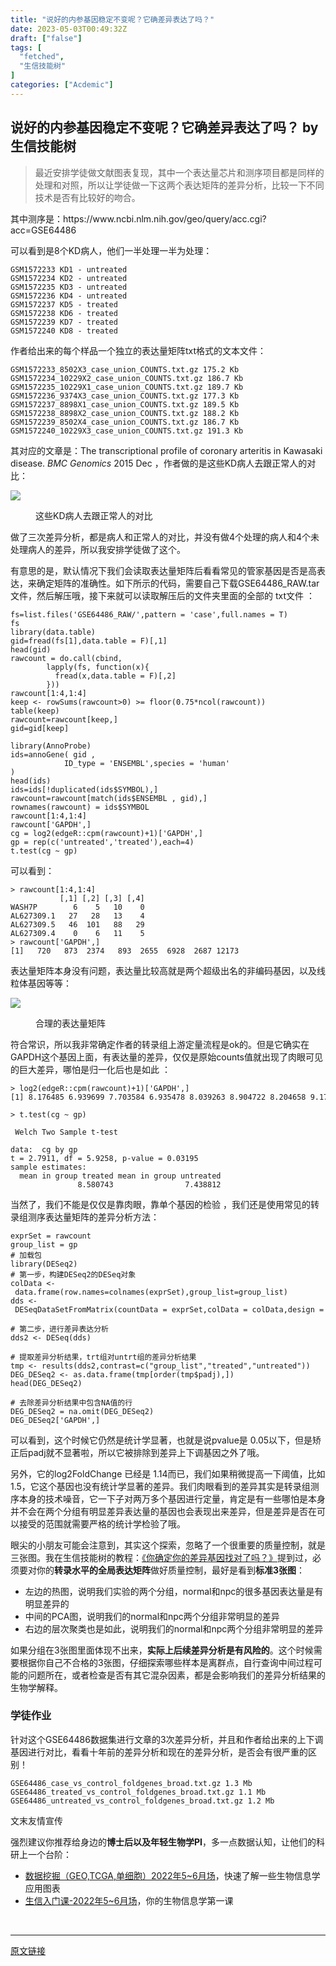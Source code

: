 ```yaml
---
title: "说好的内参基因稳定不变呢？它确差异表达了吗？"
date: 2023-05-03T00:49:32Z
draft: ["false"]
tags: [
  "fetched",
  "生信技能树"
]
categories: ["Acdemic"]
---
```

说好的内参基因稳定不变呢？它确差异表达了吗？ by 生信技能树
------
<div><section data-tool="mdnice编辑器" data-website="https://www.mdnice.com"><blockquote data-tool="mdnice编辑器"><p>最近安排学徒做文献图表复现，其中一个表达量芯片和测序项目都是同样的处理和对照，所以让学徒做一下这两个表达矩阵的差异分析，比较一下不同技术是否有比较好的吻合。</p></blockquote><p data-tool="mdnice编辑器">其中测序是：https://www.ncbi.nlm.nih.gov/geo/query/acc.cgi?acc=GSE64486</p><p data-tool="mdnice编辑器">可以看到是8个KD病人，他们一半处理一半为处理：</p><pre data-tool="mdnice编辑器"><span></span><code>GSM1572233 KD1 - untreated<br>GSM1572234 KD2 - untreated<br>GSM1572235 KD3 - untreated<br>GSM1572236 KD4 - untreated<br>GSM1572237 KD5 - treated<br>GSM1572238 KD6 - treated<br>GSM1572239 KD7 - treated<br>GSM1572240 KD8 - treated<br></code></pre><p data-tool="mdnice编辑器">作者给出来的每个样品一个独立的表达量矩阵txt格式的文本文件：</p><pre data-tool="mdnice编辑器"><span></span><code>GSM1572233_8502X3_case_union_COUNTS.txt.gz 175.2 Kb<br>GSM1572234_10229X2_case_union_COUNTS.txt.gz 186.7 Kb<br>GSM1572235_10229X1_case_union_COUNTS.txt.gz 189.7 Kb<br>GSM1572236_9374X3_case_union_COUNTS.txt.gz 177.3 Kb<br>GSM1572237_8898X1_case_union_COUNTS.txt.gz 189.5 Kb<br>GSM1572238_8898X2_case_union_COUNTS.txt.gz 188.2 Kb<br>GSM1572239_8502X4_case_union_COUNTS.txt.gz 186.7 Kb<br>GSM1572240_10229X3_case_union_COUNTS.txt.gz 191.3 Kb<br></code></pre><p data-tool="mdnice编辑器">其对应的文章是：The transcriptional profile of coronary arteritis in Kawasaki disease. <em>BMC Genomics</em> 2015 Dec ，作者做的是这些KD病人去跟正常人的对比：</p><p><img data-galleryid="" data-ratio="0.5781448538754765" data-s="300,640" data-src="https://mmbiz.qpic.cn/mmbiz_png/cZNhZQ6j4wwPFvoGric8TIqQoQmkKy1xOYGicBqupWtaCTptPtuSN4L4xK6xKgtlXNeWxETkgiaqImNkJVHlibDAuw/640?wx_fmt=png" data-type="png" data-w="1574" src="https://mmbiz.qpic.cn/mmbiz_png/cZNhZQ6j4wwPFvoGric8TIqQoQmkKy1xOYGicBqupWtaCTptPtuSN4L4xK6xKgtlXNeWxETkgiaqImNkJVHlibDAuw/640?wx_fmt=png"></p><figure data-tool="mdnice编辑器"><figcaption>这些KD病人去跟正常人的对比</figcaption></figure><p data-tool="mdnice编辑器">做了三次差异分析，都是病人和正常人的对比，并没有做4个处理的病人和4个未处理病人的差异，所以我安排学徒做了这个。</p><p data-tool="mdnice编辑器">有意思的是，默认情况下我们会读取表达量矩阵后看看常见的管家基因是否是高表达，来确定矩阵的准确性。如下所示的代码，需要自己下载GSE64486_RAW.tar文件，然后解压哦，接下来就可以读取解压后的文件夹里面的全部的 txt文件 ：</p><pre data-tool="mdnice编辑器"><span></span><code>fs=list.files(<span>'GSE64486_RAW/'</span>,pattern = <span>'case'</span>,full.names = <span>T</span>)<br>fs<br><span>library</span>(data.table)<br>gid=fread(fs[<span>1</span>],data.table = <span>F</span>)[,<span>1</span>]<br>head(gid)<br>rawcount = do.call(cbind,<br>        lapply(fs, <span>function</span>(x){<br>          fread(x,data.table = <span>F</span>)[,<span>2</span>]<br>        }))<br>rawcount[<span>1</span>:<span>4</span>,<span>1</span>:<span>4</span>]<br>keep &lt;- rowSums(rawcount&gt;<span>0</span>) &gt;= floor(<span>0.75</span>*ncol(rawcount))<br>table(keep)<br>rawcount=rawcount[keep,]<br>gid=gid[keep] <br><br><span>library</span>(AnnoProbe)<br>ids=annoGene( gid ,<br>            ID_type = <span>'ENSEMBL'</span>,species = <span>'human'</span><br>)<br>head(ids)<br>ids=ids[!duplicated(ids$SYMBOL),]<br>rawcount=rawcount[match(ids$ENSEMBL , gid),]<br>rownames(rawcount) = ids$SYMBOL<br>rawcount[<span>1</span>:<span>4</span>,<span>1</span>:<span>4</span>]<br>rawcount[<span>'GAPDH'</span>,]<br>cg = log2(edgeR::cpm(rawcount)+<span>1</span>)[<span>'GAPDH'</span>,]<br>gp = rep(c(<span>'untreated'</span>,<span>'treated'</span>),each=<span>4</span>)<br>t.test(cg ~ gp)<br></code></pre><p data-tool="mdnice编辑器">可以看到：</p><pre data-tool="mdnice编辑器"><span></span><code>&gt; rawcount[1:4,1:4]<br>           [,1] [,2] [,3] [,4]<br>WASH7P        6    5   10    0<br>AL627309.1   27   28   13    4<br>AL627309.5   46  101   88   29<br>AL627309.4    0    6   11    5<br>&gt; rawcount[<span>'GAPDH'</span>,]<br>[1]   720   873  2374   893  2655  6928  2687 12173<br></code></pre><p data-tool="mdnice编辑器">表达量矩阵本身没有问题，表达量比较高就是两个超级出名的非编码基因，以及线粒体基因等等：</p><p><img data-galleryid="" data-ratio="0.656060606060606" data-s="300,640" data-src="https://mmbiz.qpic.cn/mmbiz_png/cZNhZQ6j4wwPFvoGric8TIqQoQmkKy1xOjQTCSCgIenKcicpSN3YQ9KvbWZiciaMuOqhCAo9yqveqjJvXhV1eCWlnw/640?wx_fmt=png" data-type="png" data-w="1320" src="https://mmbiz.qpic.cn/mmbiz_png/cZNhZQ6j4wwPFvoGric8TIqQoQmkKy1xOjQTCSCgIenKcicpSN3YQ9KvbWZiciaMuOqhCAo9yqveqjJvXhV1eCWlnw/640?wx_fmt=png"></p><figure data-tool="mdnice编辑器"><figcaption>合理的表达量矩阵</figcaption></figure><p data-tool="mdnice编辑器">符合常识，所以我非常确定作者的转录组上游定量流程是ok的。但是它确实在GAPDH这个基因上面，有表达量的差异，仅仅是原始counts值就出现了肉眼可见的巨大差异，哪怕是归一化后也是如此 ：</p><pre data-tool="mdnice编辑器"><span></span><code>&gt; log2(edgeR::cpm(rawcount)+1)[<span>'GAPDH'</span>,]<br>[1] 8.176485 6.939699 7.703584 6.935478 8.039263 8.904722 8.204658 9.174328<br><br>&gt; t.test(cg ~ gp)<br><br> Welch Two Sample t-test<br><br>data:  cg by gp<br>t = 2.7911, df = 5.9258, p-value = 0.03195<br>sample estimates:<br>  mean <span>in</span> group treated mean <span>in</span> group untreated <br>               8.580743                7.438812 <br></code></pre><p data-tool="mdnice编辑器">当然了，我们不能是仅仅是靠肉眼，靠单个基因的检验 ，我们还是使用常见的转录组测序表达量矩阵的差异分析方法：</p><pre data-tool="mdnice编辑器"><span></span><code>exprSet = rawcount<br>group_list = gp<br><span># 加载包</span><br><span>library</span>(DESeq2) <br><span># 第一步，构建DESeq2的DESeq对象</span><br>colData &lt;- data.frame(row.names=colnames(exprSet),group_list=group_list)<br>dds &lt;- DESeqDataSetFromMatrix(countData = exprSet,colData = colData,design = ~ group_list)<br><br><span># 第二步，进行差异表达分析</span><br>dds2 &lt;- DESeq(dds)<br><br><span># 提取差异分析结果，trt组对untrt组的差异分析结果</span><br>tmp &lt;- results(dds2,contrast=c(<span>"group_list"</span>,<span>"treated"</span>,<span>"untreated"</span>))<br>DEG_DESeq2 &lt;- as.data.frame(tmp[order(tmp$padj),])<br>head(DEG_DESeq2)<br><br><span># 去除差异分析结果中包含NA值的行</span><br>DEG_DESeq2 = na.omit(DEG_DESeq2)<br>DEG_DESeq2[<span>'GAPDH'</span>,]<br></code></pre><p data-tool="mdnice编辑器">可以看到，这个时候它仍然是统计学显著，也就是说pvalue是 0.05以下，但是矫正后padj就不显著啦，所以它被排除到差异上下调基因之外了哦。</p><p data-tool="mdnice编辑器">另外，它的log2FoldChange 已经是 1.14而已，我们如果稍微提高一下阈值，比如 1.5，它这个基因也没有统计学显著的差异。我们肉眼看到的差异其实是转录组测序本身的技术噪音，它一下子对两万多个基因进行定量，肯定是有一些哪怕是本身并不会在两个分组有明显差异表达量的基因也会表现出来差异，但是差异是否在可以接受的范围就需要严格的统计学检验了哦。</p><p data-tool="mdnice编辑器">眼尖的小朋友可能会注意到，其实这个探索，忽略了一个很重要的质量控制，就是三张图。我在生信技能树的教程：<a href="https://mp.weixin.qq.com/s?__biz=MzAxMDkxODM1Ng==&amp;mid=2247491228&amp;idx=1&amp;sn=34fed09dec0f8c27bd408ba8476d9133&amp;scene=21#wechat_redirect" data-linktype="2">《你确定你的差异基因找对了吗？》</a>提到过，必须要对你的<strong>转录水平的全局表达矩阵</strong>做好质量控制，最好是看到<strong>标准3张图</strong>：</p><ul data-tool="mdnice编辑器"><li><section>左边的热图，说明我们实验的两个分组，normal和npc的很多基因表达量是有明显差异的</section></li><li><section>中间的PCA图，说明我们的normal和npc两个分组非常明显的差异</section></li><li><section>右边的层次聚类也是如此，说明我们的normal和npc两个分组非常明显的差异</section></li></ul><p data-tool="mdnice编辑器">如果分组在3张图里面体现不出来，<strong>实际上后续差异分析是有风险的</strong>。这个时候需要根据你自己不合格的3张图，仔细探索哪些样本是离群点，自行查询中间过程可能的问题所在，或者检查是否有其它混杂因素，都是会影响我们的差异分析结果的生物学解释。</p><h3 data-tool="mdnice编辑器"><span></span>学徒作业<span></span></h3><p data-tool="mdnice编辑器">针对这个GSE64486数据集进行文章的3次差异分析，并且和作者给出来的上下调基因进行对比，看看十年前的差异分析和现在的差异分析，是否会有很严重的区别！</p><pre data-tool="mdnice编辑器"><span></span><code>GSE64486_case_vs_control_foldgenes_broad.txt.gz 1.3 Mb  <br>GSE64486_treated_vs_control_foldgenes_broad.txt.gz 1.1 Mb <br>GSE64486_untreated_vs_control_foldgenes_broad.txt.gz 1.2 Mb <br></code></pre></section><section data-tool="mdnice编辑器" data-website="https://www.mdnice.com"><section data-tool="mdnice编辑器" data-website="https://www.mdnice.com"><p data-tool="mdnice编辑器"><span>文末友情宣传</span><br></p></section></section><p data-tool="mdnice编辑器">强烈建议你推荐给身边的<strong>博士后以及年轻生物学PI</strong>，多一点数据认知，让他们的科研上一个台阶：</p><ul data-tool="mdnice编辑器"><li><section><a target="_blank" href="http://mp.weixin.qq.com/s?__biz=MzAxMDkxODM1Ng==&amp;mid=2247513829&amp;idx=1&amp;sn=ac6e5883d88069f8c0b07842a84866d6&amp;chksm=9b4bf65eac3c7f48dd00cc50ced7a45bce4f7535f731a36e1f84064e242e8761d7e4a57d31cf&amp;scene=21#wechat_redirect" textvalue="数据挖掘（GEO,TCGA,单细胞）2022‍年5~6月场" linktype="text" imgurl="" imgdata="null" data-itemshowtype="0" tab="innerlink" data-linktype="2" wah-hotarea="click" hasload="1">数据挖掘（GEO,TCGA,单细胞）2022年5~6月场</a>，快速了解一些生物信息学应用图表</section></li><li><section><a target="_blank" href="http://mp.weixin.qq.com/s?__biz=MzAxMDkxODM1Ng==&amp;mid=2247513829&amp;idx=2&amp;sn=ea5e82df5c7295bb62a2767f2a5ca2a2&amp;chksm=9b4bf65eac3c7f48c715edf15c690909e3922e907d5330586fd927449b91bd1b8efb4b6c53e8&amp;scene=21#wechat_redirect" textvalue="生信入门课-2022年5~6月场" linktype="text" imgurl="" imgdata="null" data-itemshowtype="0" tab="innerlink" data-linktype="2" wah-hotarea="click" hasload="1">生信入门课-2022年5~6月场</a>，你的生物信息学第一课</section></li></ul><p><br></p></div>  
<hr>
<a href="https://mp.weixin.qq.com/s/uNvcIuhFrVY46Mh44GvLww",target="_blank" rel="noopener noreferrer">原文链接</a>
